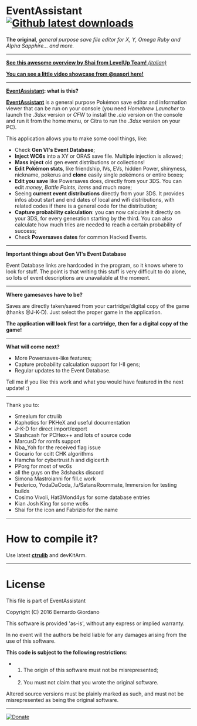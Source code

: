 # EventAssistant [![Github latest downloads](https://img.shields.io/github/downloads/BernardoGiordano/EventAssistant/latest/total.svg?maxAge=86400)](https://github.com/BernardoGiordano/EventAssistant/releases/latest)

**The original**, *general purpose save file editor for X, Y, Omega Ruby and Alpha Sapphire... and more.*

---

[**See this awesome overview by Shai from LevelUp Team!** *(italian)*](https://youtu.be/XGq7HydXEX8?t=9m27s)

[**You can see a little video showcase from @sasori here!**](https://www.youtube.com/watch?v=VNFr81mxjBs)

---

**[EventAssistant](https://github.com/BernardoGiordano/EventAssistant/releases): what is this?**

[**EventAssistant**](https://github.com/BernardoGiordano/EventAssistant/releases) is a general purpose Pokémon save editor and information viewer that can be run on your console (you need *Homebrew Launcher* to launch the *.3dsx* version or *CFW* to install the *.cia* version on the console and run it from the home menu, or Citra to run the *.3dsx* version on your PC).

This application allows you to make some cool things, like:

* Check **Gen VI's Event Database**;
* **Inject WC6s** into a XY or ORAS save file. Multiple injection is allowed;
* **Mass inject** old gen event distributions or collections!
* **Edit Pokémon stats**, like friendship, IVs, EVs, hidden Power, shinyness, nickname, pokerus and **clone** easily single pokémons or entire boxes;
* **Edit you save** like Powersaves does, directly from your 3DS. You can edit *money*, *Battle Points*, *items* and much more;
* Seeing **current event distributions** directly from your 3DS. It provides infos about start and end dates of local and wifi distributions, with related codes if there is a general code for the distribution;
* **Capture probability calculation**: you can now calculate it directly on your 3DS, for every generation starting by the third. You can also calculate how much tries are needed to reach a certain probability of success;
* Check **Powersaves dates** for common Hacked Events.
 
---

**Important things about Gen VI's Event Database**

Event Database links are hardcoded in the program, so it knows where to look for stuff. The point is that writing this stuff is very difficult to do alone, so lots of event descriptions are unavailable at the moment.

---

**Where gamesaves have to be?**

Saves are directly taken/saved from your cartridge/digital copy of the game (thanks @J-K-D). Just select the proper game in the application.

**The application will look first for a cartridge, then for a digital copy of the game!**

---

**What will come next?**

* More Powersaves-like features;
* Capture probability calculation support for I-II gens;
* Regular updates to the Event Database.

Tell me if you like this work and what you would have featured in the next update! :)

---
 
Thank you to:

* Smealum for ctrulib
* Kaphotics for PKHeX and useful documentation
* J-K-D for direct import/export
* Slashcash for PCHex++ and lots of source code
* MarcusD for romfs support
* Nba_Yoh for the received flag issue
* Gocario for ccitt CHK algorithms
* Hamcha for cybertrust.h and digicert.h
* PPorg for most of wc6s
* all the guys on the 3dshacks discord
* Simona Mastroianni for fill.c work
* Federico, YodaDaCoda, /u/SatansRoommate, Immersion for testing builds
* Cosimo Vivoli, Hat3Mond4ys for some database entries
* Kian Josh King for some wc6s
* Shai for the icon and Fabrizio for the name

---

# How to compile it?

Use latest [**ctrulib**](https://github.com/smealum/ctrulib) and devKitArm. 

---

# License

This file is part of EventAssistant

Copyright (C) 2016 Bernardo Giordano

This software is provided 'as-is', without any express or implied warranty.
 
In no event will the authors be held liable for any damages arising from the use of this software.

**This code is subject to the following restrictions**:

* 1) The origin of this software must not be misrepresented; 
* 2) You must not claim that you wrote the original software. 


Altered source versions must be plainly marked as such, and must not be misrepresented as being the original software.

---

[![Donate](https://img.shields.io/badge/Donate-PayPal-green.svg)](https://www.paypal.me/BernardoGiordano)
